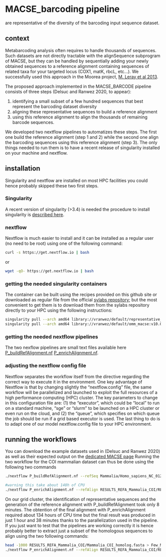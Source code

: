 # MACSE_barcoding pipeline
 are representative of the diversity of the barcoding input sequence dataset.

## context
Metabarcoding analysis often requires to handle thousands of sequences. Such datasets are not directly tractable with the alignSequence subprogram of MACSE, but they can be handled by sequentially adding your newly obtained sequences to a reference alignment containing sequences of related taxa for your targeted locus (COX1, matK, rbcL, etc...). We successfully used this approach in the Moorea project, [M. Leray et al 2013](https://frontiersinzoology.biomedcentral.com/articles/10.1186/1742-9994-10-34).

The proposed approach implemented in the MACSE_BARCODE pipeline consists of three steps (Delsuc and Ranwez 2020, to appear):
1. identifying a small subset of a few hundred sequences that best represent the barcoding dataset diversity
2. aligning these representative sequences to build a reference alignment
3. using this reference alignment to align the thousands of remaining barcode sequences.

We developed two nextflow pipelines to automatizes these steps. The first one build the reference alignment (step 1 and 2) while the second one align the barcoding sequences using this reference alignment (step 3).
The only things needed to run them is to have a recent release of singularity installed on your machine and nextflow.

## installation

Singularity and nextflow are installed on most HPC facilities you could hence probably skipped these two first steps.

### Singularity
A recent version of singularity (>3.4) is needed the procedure to install singularity is [described here](https://sylabs.io/guides/3.5/user-guide/quick_start.html#quick-installation-steps).

### nextflow
Nextflow is much easier to install and it can be installed as a regular user (no need to be root) using one of the following command:

``` bash
curl -s https://get.nextflow.io | bash
```
or
``` bash
wget -qO- https://get.nextflow.io | bash
```

### getting the needed singularity containers
The container can be built using the recipes provided on this github site or downloaded as regular file from the official [sylabs repository](https://sylabs.io/docs/); but the most convenient to get them is to download them from the sylabs repository directly to your HPC using the following instructions:   
``` bash
singularity pull --arch amd64 library://vranwez/default/representative_seqs:v01
singularity pull --arch amd64 library://vranwez/default/omm_macse:v10.02
```

### getting the needed nextflow pipelines
The two nexflow pipelines are small text files available here [P_buildRefAlignment.nf](https://raw.githubusercontent.com/ranwez/MACSE_V2_PIPELINES/master/MACSE_BARCODE/BUILD_REF_ALIGN/P_buildRefAlignment.nf) [P_enrichAlignment.nf](https://raw.githubusercontent.com/ranwez/MACSE_V2_PIPELINES/master/MACSE_BARCODE/ENRICH_ALIGN/P_enrichAlignment.nf).

### adjusting the nextflow config file
Nextflow separates the workflow itself from the directive regarding the correct way to execute it in the environment. One key advantage of Nextflow is that by changing slightly the “nextflow.config” file, the same workflow will be parallelized and launched to exploit the full resources of a high performance computing (HPC) cluster. The key parameters to change in this configuration file are: (1) the “executor”, which could be “local” to run on a standard machine, “sge” or “slurm” to be launched on a HPC cluster or even run on the cloud, and (2) the “queue”, which specifies on which queue the job should be run if a grid based executor is used.
The last thing to do is to adapt one of our model nextflow.config file to your HPC environment.

## running the workflows
You can download the example datasets used in (Delsuc and Ranwez 2020) as well as their expected output on the [dedicated MACSE page](https://bioweb.supagro.inra.fr/macse/index.php?menu=downloadTuto)
Running the two workflow for the COI mammalian dataset can thus be done using the following two commands
``` bash
./nextflow P_buildRefAlignment.nf --refSeq Mammalia/Homo_sapiens_NC_012920_COI_ref.fasta --seqToAlign Mammalia/Mammalia_BOLD_121180seq_COI.fasta --geneticCode 2 --outPrefix Mammalia_COI
```

``` bash
#warning this take about 140h of CPU
./nextflow P_enrichAlignment.nf --refAlign RESULTS_REFA_Mammalia_COI/REF_ALIGN_Mammalia_COI/Mammalia_COI_final_align_NT.aln --seqToAlign RESULTS_REFA_Mammalia_COI/Mammalia_COI_homolog.fasta --geneticCode 2 --outPrefix Mammalia_COI
```
On our grid cluster, the identification of representative sequences and the generation of the reference alignment with P_buildRefAlignment took only 8 minutes. The obtention of the final alignment with P_enrichAlignment required about 134 hours of CPU time but the final result was produced in just 1 hour and 38 minutes thanks to the parallelization used in the pipeline. If you just want to test that the pipelines are working correctly it is hence probably better to extract just a subset of the homologous sequences to align using the two following commands:

``` bash
head -1000 RESULTS_REFA_Mammalia_COI/Mammalia_COI_homolog.fasta > Few_Mammalia_COI_homolog.fasta
./nextflow P_enrichAlignment.nf --refAlign RESULTS_REFA_Mammalia_COI/REF_ALIGN_Mammalia_COI/Mammalia_COI_final_align_NT.aln --seqToAlign Few_Mammalia_COI_homolog.fasta --geneticCode 2 --outPrefix Mammalia_COI
```
